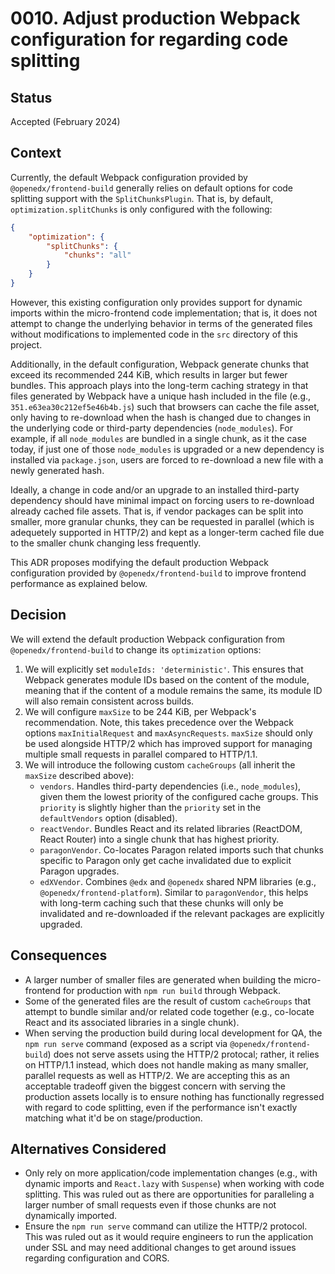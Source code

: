 # 0010. Adjust production Webpack configuration for regarding code splitting

## Status

Accepted (February 2024)

## Context

Currently, the default Webpack configuration provided by ``@openedx/frontend-build`` generally relies on default options for code splitting support with the ``SplitChunksPlugin``. That is, by default, ``optimization.splitChunks`` is only configured with the following:

```json
{
    "optimization": {
        "splitChunks": {
            "chunks": "all"
        }
    }
}
```

However, this existing configuration only provides support for dynamic imports within the micro-frontend code implementation; that is, it does not attempt to change the underlying behavior in terms of the generated files without modifications to implemented code in the ``src`` directory of this project.

Additionally, in the default configuration, Webpack generate chunks that exceed its recommended 244 KiB, which results in larger but fewer bundles. This approach plays into the long-term caching strategy in that files generated by Webpack have a unique hash included in the file (e.g., ``351.e63ea30c212ef5e46b4b.js``) such that browsers can cache the file asset, only having to re-download when the hash is changed due to changes in the underlying code or third-party dependencies (``node_modules``). For example, if all ``node_modules`` are bundled in a single chunk, as it the case today, if just one of those ``node_modules`` is upgraded or a new dependency is installed via ``package.json``, users are forced to re-download a new file with a newly generated hash.

Ideally, a change in code and/or an upgrade to an installed third-party dependency should have minimal impact on forcing users to re-download already cached file assets. That is, if vendor packages can be split into smaller, more granular chunks, they can be requested in parallel (which is adequetely supported in HTTP/2) and kept as a longer-term cached file due to the smaller chunk changing less frequently.

This ADR proposes modifying the default production Webpack configuration provided by ``@openedx/frontend-build`` to improve frontend performance as explained below.

## Decision

We will extend the default production Webpack configuration from ``@openedx/frontend-build`` to change its ``optimization`` options:

1. We will explicitly set `moduleIds: 'deterministic'`. This ensures that Webpack generates module IDs based on the content of the module, meaning that if the content of a module remains the same, its module ID will also remain consistent across builds.
1. We will configure ``maxSize`` to be 244 KiB, per Webpack's recommendation. Note, this takes precedence over the Webpack options ``maxInitialRequest`` and ``maxAsyncRequests``. ``maxSize`` should only be used alongside HTTP/2 which has improved support for managing multiple small requests in parallel compared to HTTP/1.1.
1. We will introduce the following custom ``cacheGroups`` (all inherit the ``maxSize`` described above):
    * ``vendors``. Handles third-party dependencies (i.e., ``node_modules``), given them the lowest priority of the configured cache groups. This ``priority`` is slightly higher than the ``priority`` set in the ``defaultVendors`` option (disabled).
    * ``reactVendor``. Bundles React and its related libraries (ReactDOM, React Router) into a single chunk that has highest priority.
    * ``paragonVendor``. Co-locates Paragon related imports such that chunks specific to Paragon only get cache invalidated due to explicit Paragon upgrades.
    * ``edXVendor``. Combines ``@edx`` and ``@openedx`` shared NPM libraries (e.g., ``@openedx/frontend-platform``). Similar to ``paragonVendor``, this helps with long-term caching such that these chunks will only be invalidated and re-downloaded if the relevant packages are explicitly upgraded.


## Consequences

* A larger number of smaller files are generated when building the micro-frontend for production with ``npm run build`` through Webpack.
* Some of the generated files are the result of custom ``cacheGroups`` that attempt to bundle similar and/or related code together (e.g., co-locate React and its associated libraries in a single chunk).
* When serving the production build during local development for QA, the ``npm run serve`` command (exposed as a script via ``@openedx/frontend-build``) does not serve assets using the HTTP/2 protocal; rather, it relies on HTTP/1.1 instead, which does not handle making as many smaller, parallel requests as well as HTTP/2. We are accepting this as an acceptable tradeoff given the biggest concern with serving the production assets locally is to ensure nothing has functionally regressed with regard to code splitting, even if the performance isn't exactly matching what it'd be on stage/production.

## Alternatives Considered

* Only rely on more application/code implementation changes (e.g., with dynamic imports and `React.lazy` with `Suspense`) when working with code splitting. This was ruled out as there are opportunities for paralleling a larger number of small requests even if those chunks are not dynamically imported.
* Ensure the ``npm run serve`` command can utilize the HTTP/2 protocol. This was ruled out as it would require engineers to run the application under SSL and may need additional changes to get around issues regarding configuration and CORS.
